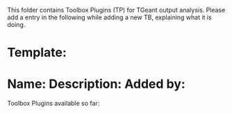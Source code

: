 This folder contains Toolbox Plugins (TP) for TGeant output analysis.
Please add a entry in the following while adding a new TB, explaining what it is doing. 

Template: 
==========================
Name: 
Description: 
Added by: 
=========================

Toolbox Plugins available so far: 
